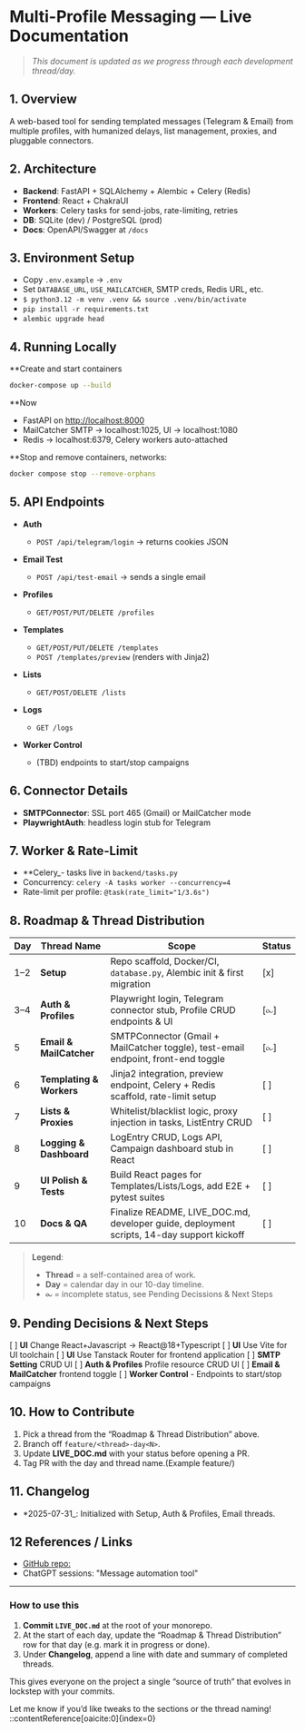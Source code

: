 # Multi-Profile Messaging — Live Documentation

> _This document is updated as we progress through each development thread/day._

## 1. Overview  

A web-based tool for sending templated messages (Telegram & Email) from multiple profiles, with humanized delays, list management, proxies, and pluggable connectors.

## 2. Architecture

- **Backend**: FastAPI + SQLAlchemy + Alembic + Celery (Redis)  
- **Frontend**: React + ChakraUI  
- **Workers**: Celery tasks for send-jobs, rate-limiting, retries  
- **DB**: SQLite (dev) / PostgreSQL (prod)  
- **Docs**: OpenAPI/Swagger at `/docs`  

## 3. Environment Setup

- Copy `.env.example` → `.env`  
- Set `DATABASE_URL`, `USE_MAILCATCHER`, SMTP creds, Redis URL, etc.  
- `$ python3.12 -m venv .venv && source .venv/bin/activate`  
- `pip install -r requirements.txt`
- `alembic upgrade head`

## 4. Running Locally

**Create and start containers

```bash
docker-compose up --build

```

**Now

- FastAPI on <http://localhost:8000>
- MailCatcher SMTP → localhost:1025, UI → localhost:1080
- Redis → localhost:6379, Celery workers auto-attached

**Stop and remove containers, networks:

```bash
docker compose stop --remove-orphans
```

## 5. API Endpoints

- **Auth**

  - `POST /api/telegram/login` → returns cookies JSON
- **Email Test**

  - `POST /api/test-email` → sends a single email
- **Profiles**

  - `GET/POST/PUT/DELETE /profiles`
- **Templates**

  - `GET/POST/PUT/DELETE /templates`
  - `POST /templates/preview` (renders with Jinja2)
- **Lists**

  - `GET/POST/DELETE /lists`
- **Logs**

  - `GET /logs`
- **Worker Control**

  - (TBD) endpoints to start/stop campaigns

## 6. Connector Details

- **SMTPConnector**: SSL port 465 (Gmail) or MailCatcher mode
- **PlaywrightAuth**: headless login stub for Telegram

## 7. Worker & Rate-Limit

- **Celery_- tasks live in `backend/tasks.py`
- Concurrency: `celery -A tasks worker --concurrency=4`
- Rate-limit per profile: `@task(rate_limit="1/3.6s")`

## 8. Roadmap & Thread Distribution

| Day | Thread Name              | Scope                                                                                      | Status  |
| --- | ------------------------ | ------------------------------------------------------------------------------------------ |---------|
| 1–2 | **Setup**                | Repo scaffold, Docker/CI, `database.py`, Alembic init & first migration                    |  [x]    |
| 3–4 | **Auth & Profiles**      | Playwright login, Telegram connector stub, Profile CRUD endpoints & UI                     |  [⧜]    |
| 5   | **Email & MailCatcher**  | SMTPConnector (Gmail + MailCatcher toggle), test-email endpoint, front-end toggle          |  [⧜]    |
| 6   | **Templating & Workers** | Jinja2 integration, preview endpoint, Celery + Redis scaffold, rate-limit setup            |  [  ]   |
| 7   | **Lists & Proxies**      | Whitelist/blacklist logic, proxy injection in tasks, ListEntry CRUD                        |  [  ]   |
| 8   | **Logging & Dashboard**  | LogEntry CRUD, Logs API, Campaign dashboard stub in React                                  |  [  ]   |
| 9   | **UI Polish & Tests**    | Build React pages for Templates/Lists/Logs, add E2E + pytest suites                        |  [  ]   |
| 10  | **Docs & QA**            | Finalize README, LIVE\_DOC.md, developer guide, deployment scripts, 14-day support kickoff |  [  ]   |

> **Legend**:
>
> - **Thread** = a self-contained area of work.
> - **Day** = calendar day in our 10-day timeline.
> - **⧜** = incomplete status, see Pending Decissions & Next Steps

## 9. Pending Decisions & Next Steps

[ ] **UI** Change React+Javascript → React@18+Typescript
[ ] **UI** Use Vite for UI toolchain
[ ] **UI** Use Tanstack Router for frontend application
[ ] **SMTP Setting** CRUD UI
[ ] **Auth & Profiles** Profile resource CRUD UI
[ ] **Email & MailCatcher** frontend toggle
[ ] **Worker Control** - Endpoints to start/stop campaigns

## 10. How to Contribute

1. Pick a thread from the “Roadmap & Thread Distribution” above.
2. Branch off `feature/<thread>-day<N>`.
3. Update **LIVE\_DOC.md** with your status before opening a PR.
4. Tag PR with the day and thread name.(Example feature/)

## 11. Changelog

- *2025-07-31_: Initialized with Setup, Auth & Profiles, Email threads.

## 12 References / Links

- [GitHub repo:](https://github.com/Zigr/multi-profile-messaging/tree/master)
- ChatGPT sessions: "Message automation tool"

---

### How to use this

1. **Commit `LIVE_DOC.md`** at the root of your monorepo.  
2. At the start of each day, update the “Roadmap & Thread Distribution” row for that day (e.g. mark it in progress or done).  
3. Under **Changelog**, append a line with date and summary of completed threads.

This gives everyone on the project a single “source of truth” that evolves in lockstep with your commits.

Let me know if you’d like tweaks to the sections or the thread naming!
::contentReference[oaicite:0]{index=0}
```

